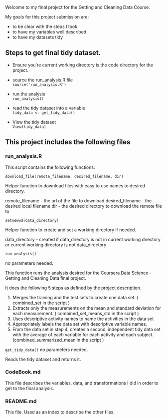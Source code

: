 
Welcome to my final project for the Getting and Cleaning Data Course.  

My goals for this project submission are:  
- to be clear with the steps I took  
- to have my variables well described  
- to have my datasets tidy  


## Steps to get final tidy dataset.
- Ensure you're current working directory is the code directory for the project.
- source the run_analysis.R file  
	  ```source('run_analysis.R')```  
	   
- run the analysis  
	```run_analysis()```  
		  
- read the tidy dataset into a variable  
	```tidy_data <- get_tidy_data()```  
	
- View the tidy dataset  
	```View(tidy_data)```  
	


## This project includes the following files


### run_analysis.R

This script contains the following functions: 

`download_file(remote_filename, desired_filename, dir)`

Helper function to download files with easy to use names to desired directory.

remote_filename  - the url of the file to download
desired_filename - the desired local filename
dir              - the desired directory to download the remote file to


`setnewwd(data_directory)`

Helper function to create and set a working directory if needed.

data_directory - created if data_directory is not in current working directory or current working directory is not data_directory


`run_analysis()`

no parameters needed.

This function runs the analysis desired for the Coursera Data Science - Getting and Cleaning Data final project.

It does the following 5 steps as defined by the project description.

1. Merges the training and the test sets to create one data set.  ( combined_set in the script )
2. Extracts only the measurements on the mean and standard deviation for each measurement. ( combined_set_means_std in the script )
3. Uses descriptive activity names to name the activities in the data set
4. Appropriately labels the data set with descriptive variable names.
5. From the data set in step 4, creates a second, independent tidy data set with the average of each variable for each activity and each subject. (combined_summarized_mean in the script )

`get_tidy_data()`
no parameters needed.

Reads the tidy dataset and returns it.

### CodeBook.md

This file describes the variables, data, and transformations I did in order to get to the final analysis.

### README.md

This file.  Used as an index to describe the other files.
